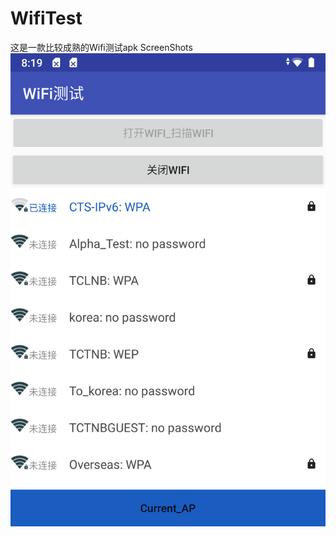 # WifiTest
这是一款比较成熟的Wifi测试apk
ScreenShots
![image](https://github.com/chsiguo/WifiTest/blob/master/Screenshot_20190122-081923.png)


